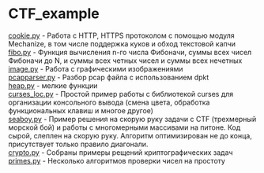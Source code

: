 CTF_example
===========

<u>cookie.py</u> - Работа с HTTP, HTTPS протоколом с помощью модуля Mechanize, в том числе поддержка куков и обход текстовой капчи<br>
<u>fibo.py</u> - Функция вычисления n-го числа Фибоначи, суммы всех чисел Фибоначи до N, и суммы всех четных чисел и суммы всех нечетных<br>
<u>image.py</u> - Работа с графическими изображениями<br>
<u>pcapparser.py</u> - Разбор pcap файла с использованием dpkt<br>
<u>heap.py</u> - мелкие функции<br>
<u>curses_loc.py</u> - Простой пример работы с библиотекой curses для организации консольного вывода (смена цвета, обработка функциональных клавиш и многое другое)<br>
<u>seaboy.py</u> - Пример решения на скорую руку задачи с CTF (трехмерный морской бой) и работы с многомерными массивами на питоне. Код сырой, слеплен на скорую руку. 
Алгоритм оптимизирован не до конца, присутствует только правило диагонали.<br>
<u>crypto.py</u> - Собраны примеры рещений криптографических задач<br>
<u>primes.py</u> - Несколько алгоритмов проверки чисел на простоту<br>
